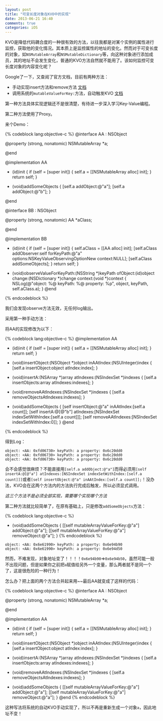 ```yaml
---
layout: post
title: "可变长度对象在KVO中的实现"
date: 2013-06-21 16:40
comments: true
categories: iOS
---
```


KVO是降低代码耦合度的一种很有效的方法，以往我都是对某个实例的属性进行监控，获取他的变化情况。其本质上是监控属性的地址的变化。然而对于可变长度的对象，如`NSMutableArray`和`NSMutableDictionary`等，向这种对象进行添加成员，其的地址不会发生变化，普通的KVO方法自然就不能用了。该如何监控可变长度对象的内容变化呢？

Google了一下，又查阅了官方文档，目前有两种方法：

- 手动实现insert方法和remove方法 [文档](http://developer.apple.com/library/mac/#documentation/Cocoa/Conceptual/KeyValueCoding/Articles/AccessorConventions.html#//apple_ref/doc/uid/20002174-178830-BAJEDEFB)
- 调用系统的`mutableValueForKey:`方法，自动触发KVO [文档](https://developer.apple.com/library/mac/documentation/Cocoa/Reference/Foundation/Protocols/NSKeyValueCoding_Protocol/Reference/Reference.html#//apple_ref/occ/instm/NSObject/mutableArrayValueForKey:)

第一种方法具体实现逻辑还不是很清楚，有待进一步深入学习Key-Value编程。

第二种方法使用了Proxy。

<!-- more -->
来个Demo：

{% codeblock lang:objective-c %}
@interface AA : NSObject

@property (strong, nonatomic) NSMutableArray *a;

@end

@implementation AA

- (id)init {
    if (self = [super init]) {
        self.a = [[NSMutableArray alloc] init];
    }
    return self;
}

- (void)addSomeObjects {
    [self.a addObject:@"a"];
    [self.a addObject:@"b"];
}

@end

@interface BB : NSObject

@property (strong, nonatomic) AA *aClass;

@end

@implementation BB

- (id)init {
    if (self = [super init]) {
        self.aClass = [[AA alloc] init];
        [self.aClass addObserver:self
                      forKeyPath:@"a"
                         options:NSKeyValueObservingOptionNew
                         context:NULL];
        [self.aClass addSomeObjects];
    }
    return self;
}

- (void)observeValueForKeyPath:(NSString *)keyPath ofObject:(id)object change:(NSDictionary *)change context:(void *)context {
    NSLog(@"object: %@ keyPath: %@ property: %p", object, keyPath, self.aClass.a);
}
@end

{% endcodeblock %}

我们会发现observe方法无效，无任何log输出。

采用第一种手动方法：

将AA的实现修改为以下：

{% codeblock lang:objective-c %}
@implementation AA
- (id)init {
    if (self = [super init]) {
        self.a = [[NSMutableArray alloc] init];
    }
    return self;
}

- (void)insertObject:(NSObject *)object inAAtIndex:(NSUInteger)index {
    [self.a insertObject:object atIndex:index];
}
- (void)insertA:(NSArray *)array atIndexes:(NSIndexSet *)indexes {
    [self.a insertObjects:array atIndexes:indexes];
}
- (void)removeAAtIndexes:(NSIndexSet *)indexes {
    [self.a removeObjectsAtIndexes:indexes];
}

- (void)addSomeObjects {
    [self insertObject:@"a" inAAtIndex:[self.a count]];
    [self insertA:@[@"b"] atIndexes:[NSIndexSet indexSetWithIndex:[self.a count]]];
    [self removeAAtIndexes:[NSIndexSet indexSetWithIndex:0]];
}
@end

{% endcodeblock %}

得到Log：

```
object: <AA: 0xfd06730> keyPath: a property: 0x6c20dd0
object: <AA: 0xfd06730> keyPath: a property: 0x6c20dd0
object: <AA: 0xfd06730> keyPath: a property: 0x6c20dd0
```

会不会感觉很麻烦？不能直接用`[self.a addObject:@"a"]`而得必须用`[self insertA:@[@"a"] atIndexes:[NSIndexSet indexSetWithIndex:[self.a count]]]`或者`[self insertObject:@"a" inAAtIndex:[self.a count]];`！没办法，KVO会在这两个方法内的方法执行完成后触发，所以必须显式调用。

*这三个方法不是必须全部实现，需要哪个实现哪个方法*

第二种方法就比较简单了，在原有基础上，只是修改`addSomeObjects`方法：

{% codeblock lang:objective-c %}
- (void)addSomeObjects {
    [[self mutableArrayValueForKey:@"a"] addObject:@"a"];
    [[self mutableArrayValueForKey:@"a"] removeObject:@"a"];
}
{% endcodeblock %}

```
object: <AA: 0x6e61990> keyPath: a property: 0x6e94b90
object: <AA: 0x6e61990> keyPath: a property: 0x6e94d50
```

然而，不难发现，对象地址变了！！！！`0x6e94b90`=>`0x6e94b50`，虽然可能一般不出现问题，但是如果你之前把`a`赋值给另外一个变量，那么两者就不是同一个了，这是很危险的一种行为！

怎么办？把上面的两个方法合并起来用~~最后AA就变成了这样的代码：

{% codeblock lang:objective-c %}
@interface AA : NSObject

@property (strong, nonatomic) NSMutableArray *a;

@end

@implementation AA
- (id)init {
    if (self = [super init]) {
        self.a = [[NSMutableArray alloc] init];
    }
    return self;
}

- (void)insertObject:(NSObject *)object inAAtIndex:(NSUInteger)index {
    [self.a insertObject:object atIndex:index];
}
- (void)insertA:(NSArray *)array atIndexes:(NSIndexSet *)indexes {
    [self.a insertObjects:array atIndexes:indexes];
}
- (void)removeAAtIndexes:(NSIndexSet *)indexes {
    [self.a removeObjectsAtIndexes:indexes];
}
- (void)addSomeObjects {
    [[self mutableArrayValueForKey:@"a"] addObject:@"a"];
    [[self mutableArrayValueForKey:@"a"] removeObject:@"a"];
}
@end
{% endcodeblock %}

这种写法将系统的自动KVO手动实现了，所以不再是重新生成一个对象`a`，因此地址不变！